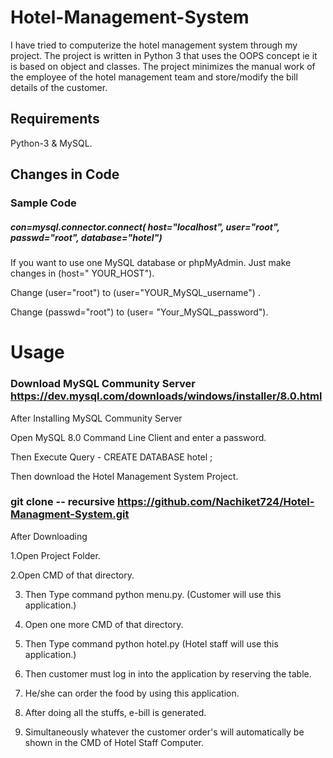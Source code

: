 # Hotel-Management-System
I have tried to computerize the hotel management system through my project. The project is written in Python 3 that uses the OOPS concept ie it is based on object and classes. The project minimizes the manual work of the employee of the hotel management team and store/modify the bill details of the customer.

## Requirements
Python-3 & MySQL.

## Changes in Code
### Sample Code

##### con=mysql.connector.connect( host="localhost", user="root", passwd="root", database="hotel")
                                
If you want to use one MySQL database or phpMyAdmin. Just make changes in (host=" YOUR_HOST"). 

Change (user="root") to (user="YOUR_MySQL_username") .

Change (passwd="root") to (user= "Your_MySQL_password").
 
 # Usage
 
 ### Download MySQL Community Server https://dev.mysql.com/downloads/windows/installer/8.0.html
 
 After Installing MySQL Community Server
 
 Open MySQL 8.0 Command Line Client and enter a password.
 
 Then Execute Query - CREATE DATABASE hotel ;
 
 Then download the Hotel Management System Project.
 
 ### git clone -- recursive https://github.com/Nachiket724/Hotel-Managment-System.git
  
  After Downloading 
  
  1.Open Project Folder.
 
  2.Open CMD of that directory.
  
  3. Then Type command python menu.py. (Customer will use this application.)
  
  4. Open one more CMD of that directory.
  
  5. Then Type command python hotel.py (Hotel staff will use this application.)
  
  6. Then customer must log in into the application by reserving the table.
  
  7. He/she can order the food by using this application.
  
  8. After doing all the stuffs, e-bill is generated.
  
  9. Simultaneously whatever the customer order's will automatically be shown in the CMD of Hotel Staff Computer.
  
  
  
